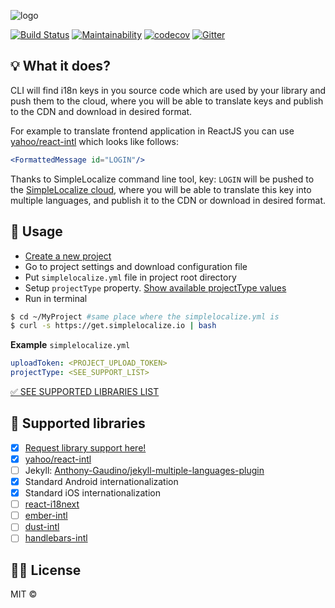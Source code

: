 ![logo](https://i.imgur.com/du8JQ2L.png)


[![Build Status](https://travis-ci.org/simplelocalize/simplelocalize-cli.svg?branch=master)](https://travis-ci.org/simplelocalize/simplelocalize-cli)
[![Maintainability](https://api.codeclimate.com/v1/badges/af2f6a7680929a8dba41/maintainability)](https://codeclimate.com/github/simplelocalize/simplelocalize-cli/maintainability)
[![codecov](https://codecov.io/gh/simplelocalize/simplelocalize-cli/branch/master/graph/badge.svg)](https://codecov.io/gh/simplelocalize/simplelocalize-cli)
[![Gitter](https://badges.gitter.im/simplelocalize-io/community.svg)](https://gitter.im/simplelocalize-io/community?utm_source=badge&utm_medium=badge&utm_campaign=pr-badge)




## 💡 What it does?

CLI will find i18n keys in you source code which are used by your library and push them to the cloud, where you will be able to translate keys and publish to the CDN and download in desired format.

For example to translate frontend application in ReactJS you can use [yahoo/react-intl](https://github.com/yahoo/react-intl) which looks like follows:

```jsx
<FormattedMessage id="LOGIN"/>
```

Thanks to SimpleLocalize command line tool, key: `LOGIN`  will be pushed to the [SimpleLocalize cloud](https://app.simplelocalize.io), where you will be able to translate this key into multiple languages, and publish it to the CDN or download in desired format.

## 🚀 Usage

* [Create a new project](https://app.simplelocalize.io/dashboard)
* Go to project settings and download configuration file
* Put `simplelocalize.yml` file in project root directory
* Setup `projectType` property. [Show available projectType values](https://simplelocalize.gitbook.io/simplelocalize/supported-libraries)
* Run in terminal

```bash
$ cd ~/MyProject #same place where the simplelocalize.yml is
$ curl -s https://get.simplelocalize.io | bash
```


**Example** `simplelocalize.yml`

```yaml
uploadToken: <PROJECT_UPLOAD_TOKEN>
projectType: <SEE_SUPPORT_LIST>
```
[✅ SEE SUPPORTED LIBRARIES LIST](https://simplelocalize.gitbook.io/simplelocalize/supported-libraries)

## 🔌 Supported libraries

* [x] [Request library support here!](https://github.com/simplelocalize/simplelocalize-cli/issues/new)
* [x] [yahoo/react-intl](https://github.com/yahoo/react-intl)
* [ ] Jekyll: [Anthony-Gaudino/jekyll-multiple-languages-plugin](https://github.com/Anthony-Gaudino/jekyll-multiple-languages-plugin)
* [x] Standard Android internationalization
* [x] Standard iOS internationalization
* [ ] [react-i18next](https://github.com/i18next/react-i18next)
* [ ] [ember-intl](https://github.com/ember-intl/ember-intl)
* [ ] [dust-intl](https://github.com/yahoo/dust-intl)
* [ ] [handlebars-intl](https://github.com/yahoo/handlebars-intl)

## 👩‍⚖️ License

MIT © 

